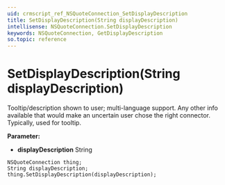 ```yaml
---
uid: crmscript_ref_NSQuoteConnection_SetDisplayDescription
title: SetDisplayDescription(String displayDescription)
intellisense: NSQuoteConnection.SetDisplayDescription
keywords: NSQuoteConnection, GetDisplayDescription
so.topic: reference
---
```


# SetDisplayDescription(String displayDescription)

Tooltip/description shown to user; multi-language support. Any other info available that would make an uncertain user chose the right connector. Typically, used for tooltip.

**Parameter:** 
* **displayDescription** String

```crmscript
NSQuoteConnection thing;
String displayDescription;
thing.SetDisplayDescription(displayDescription);
```

